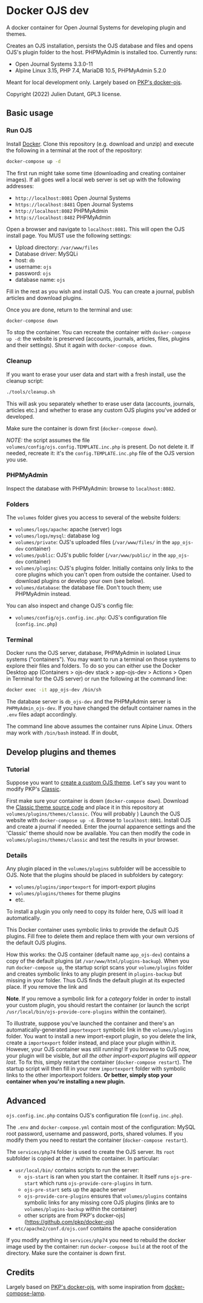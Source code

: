 # Docker OJS dev

A docker container for Open Journal Systems for developing plugin and
themes. 

Creates an OJS installation, persists the OJS database and files and
opens OJS's plugin folder to the host. PHPMyAdmin is installed too. 
Currently runs:

* Open Journal Systems 3.3.0-11
* Alpine Linux 3.15, PHP 7.4, MariaDB 10.5, PHPMyAdmin 5.2.0

Meant for local development only. Largely based on 
[PKP's docker-ojs](https://github.com/pkp/docker-ojs).

Copyright (2022) Julien Dutant, GPL3 license.

## Basic usage

### Run OJS

Install [Docker](https://www.docker.com/). Clone this repository (e.g. 
download and unzip) and execute the following in a terminal at the root 
of the repository:

```bash
docker-compose up -d
```

The first run might take some time (downloading and creating container
images). If all goes well a local web server is set up with the 
following addresses:

* `http://localhost:8081` Open Journal Systems
* `https://localhost:8481` Open Journal Systems
* `http://localhost:8082` PHPMyAdmin
* `http:s//localhost:8482` PHPMyAdmin

Open a browser and navigate to `localhost:8081`. This will open the OJS
install page. You MUST use the following settings:

* Upload directory: `/var/www/files`
* Database driver: MySQLi
* host: `db`
* username: `ojs`
* password: `ojs`
* database name: `ojs`

Fill in the rest as you wish and install OJS. You can create a journal,
publish articles and download plugins.

Once you are done, return to the
terminal and use:

```bash
docker-compose down
```

To stop the container. You can recreate the container with 
`docker-compose up -d`: the website is preserved (accounts, journals,
articles, files, plugins and their settings). Shut it again with 
`docker-compose down`. 

### Cleanup

If you want to erase your user data and start with a fresh
install, use the cleanup script:

```bash
./tools/cleanup.sh
```

This will ask you separately whether to erase user data (accounts, 
journals, articles etc.) and whether to erase any custom OJS plugins
you've added or developed.

Make sure the container is down first (`docker-compose down`).

_NOTE:_ the script assumes the file
`volumes/config/ojs.config.TEMPLATE.inc.php` is present. Do not delete
it. If needed, recreate it: it's the `config.TEMPLATE.inc.php` file of
the OJS version you use. 

### PHPMyAdmin

Inspect the database with PHPMyAdmin: browse to `localhost:8082`.

### Folders

The `volumes` folder gives you access to several of the website folders:

* `volumes/logs/apache`: apache (server) logs
* `volumes/logs/mysql`: database log
* `volumes/private`: OJS's uploaded files (`/var/www/files/` in the 
	`app_ojs-dev` container)
* `volumes/public`: OJS's public folder (`/var/www/public/` in the 
	`app_ojs-dev` container)
* `volumes/plugins`: OJS's plugins folder. Initially contains only links 
	to the core plugins which you can't open from outside the container.
	Used to download plugins or develop your own (see below).
* `volumes/database`: the database file. Don't touch them; use PHPMyAdmin
	instead.

You can also inspect and change OJS's config file:

* `volumes/config/ojs.config.inc.php`: OJS's configuration file 
	(`config.inc.php`)

### Terminal

Docker runs the OJS server, database, PHPMyAdmin in isolated Linux 
systems ("containers"). You may want to run a terminal on those systems
to explore their files and folders. To do so you can either use
the Docker Desktop app (Containers > ojs-dev stack > app-ojs-dev > 
Actions > Open in Terminal for the OJS server) or run the following 
at the command line:

```bash
docker exec -it app_ojs-dev /bin/sh
```

The database server is `db_ojs-dev` and the PHPMyAdmin server is 
`PHPMyAdmin_ojs-dev`. If you have changed the default container names
in the `.env` files adapt accordingly.

The command line above assumes the container runs Alpine Linux. Others
may work with `/bin/bash` instead. If in doubt, 

## Develop plugins and themes

### Tutorial

Suppose you want to [create a custom OJS 
theme](https://docs.pkp.sfu.ca/pkp-theming-guide/). Let's say you want
to modify PKP's [Classic](https://github.com/pkp/classic). 

First
make sure your container is down (`docker-compose down`). Download the
[Classic theme source code](https://github.com/pkp/classic) and 
place it in this repository at `volumes/plugins/themes/classic`. (You 
will probably )
Launch the OJS website with `docker-compose up -d`. Browse to 
`localhost:8081`. Install OJS and create a journal if needed. Enter
the journal apparence settings and the 'Classic' theme should now
be available. You can then modify the code 
in `volumes/plugins/themes/classic` and test the results in your 
browser.

### Details

Any plugin placed in the `volumes/plugins` subfolder will be accessible 
to OJS. Note that the plugins should be placed in subfolders by 
category:

* `volumes/plugins/importexport` for import-export plugins
* `volumes/plugins/themes` for theme plugins
* etc.

To install a plugin you only need to copy its folder here, OJS will
load it automatically. 

This Docker container uses symbolic links to provide the default OJS 
plugins. Fill free to delete them and replace them with your own versions
of the default OJS plugins. 

How this works: the OJS container (default name `app_ojs-dev`) contains
a copy of the default plugins (at `/var/www/html/plugins-backup`). 
When you run `docker-compose up`, the startup script scans your
`volume/plugins` folder and creates symbolic links to any plugin
present in `plugins-backup` but missing in your folder. Thus OJS finds
the default plugin at its expected place. If you remove the link and 

__Note__. If you remove a symbolic link for a *category* folder in 
order to install your custom plugin, you should restart the container
(or launch the script `/usr/local/bin/ojs-provide-core-plugins` within
the container). 

To illustrate, suppose you've launched the container and there's 
an automatically-generated `importexport` symbolic link in the 
`volumes/plugins` folder. You want to install a new import-export plugin,
so you delete the link, create a `importexport` folder instead, and 
place your plugin within it. However, your OJS container was still 
running! If you browse to OJS now, your plugin will
be visible, *but all the other import-export plugins will appear lost*. 
To fix this, simply restart the container (`docker-compose restart`). 
The startup script will then fill in your new `importexport` folder
with symbolic links to the other importexport folders. __Or better,
simply stop your container when you're installing a new plugin.__

## Advanced

`ojs.config.inc.php` contains OJS's configuration file 
(`config.inc.php`). 

The `.env` and `docker-compose.yml` contain most of the configuration:
MySQL root password, username and password, ports, shared volumes.
If you modify them you need to restart the container 
(`docker-compose restart`).

The `services/php74` folder is used to create the OJS server. Its 
`root` subfolder is copied at the `/` within the container. 
In particular:

* `usr/local/bin/` contains scripts to run the server:
	- `ojs-start` is ran when you start the container. It itself runs
		`ojs-pre-start` which runs `ojs-provide-core-plugins` in turn.
	- `ojs-pre-start` sets up the apache server
	- `ojs-provide-core-plugins` ensures that `volumes/plugins` contains
		symbolic links for any missing core OJS plugins (links are to
		`volumes/plugins-backup` within the container)
	- other scripts are from 
		PKP's docker-ojs](https://github.com/pkp/docker-ojs)
* `etc/apache2/conf.d/ojs.conf` contains the apache consideration

If you modify anything in `services/php74` you need to rebuild the
docker image used by the container: run `docker-compose build` at 
the root of the directory. Make sure the container is down first.

## Credits

Largely based on 
[PKP's docker-ojs](https://github.com/pkp/docker-ojs), with some 
inspiration from
 [docker-compose-lamp](https://github.com/sprintcube/docker-compose-lamp).

